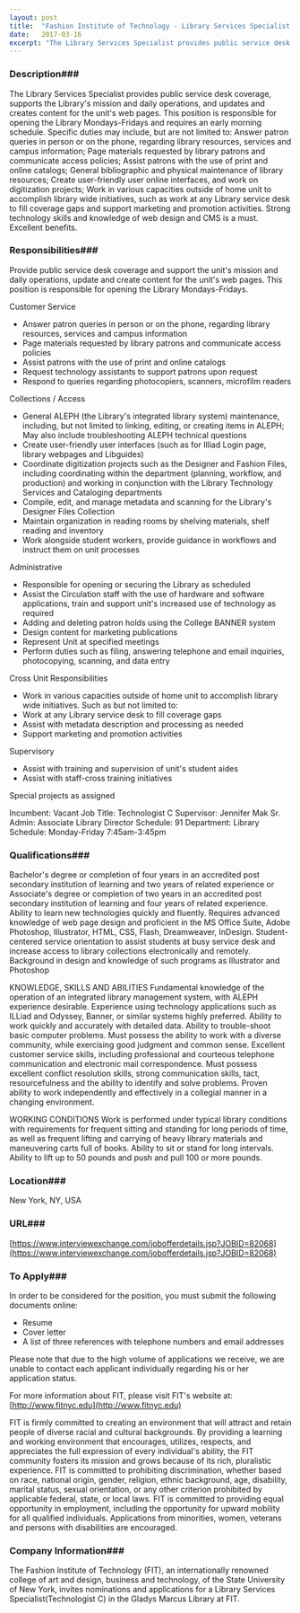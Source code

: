 ```yaml
---
layout: post
title:  "Fashion Institute of Technology - Library Services Specialist (Technologist C) - Fashion Institute of Technology"
date:   2017-03-16
excerpt: "The Library Services Specialist provides public service desk coverage, supports the Library's mission and daily operations, and updates and creates content for the unit's web pages. This position is responsible for opening the Library Mondays-Fridays and requires an early morning schedule. Specific duties may include, but are not limited to: Answer patron queries in person or on the phone, regarding library resources, services and campus information; Page materials requested by library patrons and communicate access policies; Assist patrons with the use of print and online catalogs; General bibliographic and physical maintenance of library resources; Create user-friendly user online interfaces, and work on digitization projects; Work in various capacities outside of home unit to accomplish library wide initiatives, such as work at any Library service desk to fill coverage gaps and support marketing and promotion activities. Strong technology skills and knowledge of web design and CMS is a must. Excellent benefits."
---
```


### Description###

The Library Services Specialist provides public service desk coverage, supports the Library's mission and daily operations, and updates and creates content for the unit's web pages. This position is responsible for opening the Library Mondays-Fridays and requires an early morning schedule. Specific duties may include, but are not limited to: Answer patron queries in person or on the phone, regarding library resources, services and campus information; Page materials requested by library patrons and communicate access policies; Assist patrons with the use of print and online catalogs; General bibliographic and physical maintenance of library resources; Create user-friendly user online interfaces, and work on digitization projects; Work in various capacities outside of home unit to accomplish library wide initiatives, such as work at any Library service desk to fill coverage gaps and support marketing and promotion activities. Strong technology skills and knowledge of web design and CMS is a must. Excellent benefits.


### Responsibilities###

Provide public service desk coverage and support the unit's mission and daily operations, update and create content for the unit's web pages. This position is responsible for opening the Library Mondays-Fridays.

Customer Service  
- Answer patron queries in person or on the phone, regarding library resources, services and campus information
- Page materials requested by library patrons and communicate access policies
- Assist patrons with the use of print and online catalogs
- Request technology assistants to support patrons upon request
- Respond to queries regarding photocopiers, scanners, microfilm readers

Collections / Access  
- General ALEPH (the Library's integrated library system) maintenance, including, but not limited to linking, editing, or creating items in ALEPH; May also include troubleshooting ALEPH technical questions
- Create user-friendly user interfaces (such as for Illiad Login page, library webpages and Libguides)
- Coordinate digitization projects such as the Designer and Fashion Files, including coordinating within the department (planning, workflow, and production) and working in conjunction with the Library Technology Services and 
Cataloging departments
- Compile, edit, and manage metadata and scanning for the Library's Designer Files Collection
- Maintain organization in reading rooms by shelving materials, shelf reading and inventory
- Work alongside student workers, provide guidance in workflows and instruct them on unit processes

Administrative  
- Responsible for opening or securing the Library as scheduled
- Assist the Circulation staff with the use of hardware and software applications, train and support unit's increased use of technology as required
- Adding and deleting patron holds using the College BANNER system
- Design content for marketing publications
- Represent Unit at specified meetings
- Perform duties such as filing, answering telephone and email inquiries, photocopying, scanning, and data entry

Cross Unit Responsibilities
- Work in various capacities outside of home unit to accomplish library wide initiatives. Such as but not limited to:
- Work at any Library service desk to fill coverage gaps
- Assist with metadata description and processing as needed
 - Support marketing and promotion activities

Supervisory  
- Assist with training and supervision of unit's student aides
- Assist with staff-cross training initiatives

Special projects as assigned

Incumbent: Vacant Job Title: Technologist C 
Supervisor: Jennifer Mak 
Sr. Admin: Associate Library Director 
Schedule: 91 
Department: Library 
Schedule: Monday-Friday 7:45am-3:45pm


### Qualifications###

Bachelor's degree or completion of four years in an accredited post secondary institution of learning and two years of related experience or Associate's degree or completion of two years in an accredited post secondary institution of learning and four years of related experience. Ability to learn new technologies quickly and fluently. Requires advanced knowledge of web page design and proficient in the MS Office Suite, Adobe Photoshop, Illustrator, HTML, CSS, Flash, Dreamweaver, InDesign. Student-centered service orientation to assist students at busy service desk and increase access to library collections electronically and remotely. Background in design and knowledge of such programs as Illustrator and Photoshop

KNOWLEDGE, SKILLS AND ABILITIES
Fundamental knowledge of the operation of an integrated library management system, with ALEPH experience desirable. Experience using technology applications such as ILLiad and Odyssey, Banner, or similar systems highly preferred. Ability to work quickly and accurately with detailed data. Ability to trouble-shoot basic computer problems.
Must possess the ability to work with a diverse community, while exercising good judgment and common sense. Excellent customer service skills, including professional and courteous telephone communication and electronic mail correspondence. Must possess excellent conflict resolution skills, strong communication skills, tact, resourcefulness and the ability to identify and solve problems. Proven ability to work independently and effectively in a collegial manner in a changing environment.

WORKING CONDITIONS
Work is performed under typical library conditions with requirements for frequent sitting and standing for long periods of time, as well as frequent lifting and carrying of heavy library materials and maneuvering carts full of books. Ability to sit or stand for long intervals. Ability to lift up to 50 pounds and push and pull 100 or more pounds.




### Location###

New York, NY, USA


### URL###

[https://www.interviewexchange.com/jobofferdetails.jsp?JOBID=82068](https://www.interviewexchange.com/jobofferdetails.jsp?JOBID=82068)

### To Apply###

In order to be considered for the position, you must submit the following documents online:
* Resume 
* Cover letter 
* A list of three references with telephone numbers and email addresses

Please note that due to the high volume of applications we receive, we are unable to contact each applicant individually regarding his or her application status.  

For more information about FIT, please visit FIT's website at: [http://www.fitnyc.edu](http://www.fitnyc.edu)  

FIT is firmly committed to creating an environment that will attract and retain people of diverse racial and cultural backgrounds. By providing a learning and working environment that encourages, utilizes, respects, and appreciates the full expression of every individual's ability, the FIT community fosters its mission and grows because of its rich, pluralistic experience. FIT is committed to prohibiting discrimination, whether based on race, national origin, gender, religion, ethnic background, age, disability, marital status, sexual orientation, or any other criterion prohibited by applicable federal, state, or local laws. FIT is committed to providing equal opportunity in employment, including the opportunity for upward mobility for all qualified individuals. Applications from minorities, women, veterans and persons with disabilities are encouraged.


### Company Information###

The Fashion Institute of Technology (FIT), an internationally renowned college of art and design, business and technology, of the State University of New York, invites nominations and applications for a Library Services Specialist(Technologist C) in the Gladys Marcus Library at FIT.



